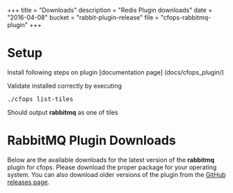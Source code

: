 +++
title = "Downloads"
description = "Redis Plugin downloads"
date = "2016-04-08"
bucket = "rabbit-plugin-release"
file = "cfops-rabbitmq-plugin"
+++

# Setup
Install following steps on plugin [documentation page] (docs/cfops_plugin/)

Validate installed correctly by executing <pre class="terminal">
./cfops list-tiles
</pre>
Should output **rabbitmq** as one of tiles

# RabbitMQ Plugin Downloads

Below are the available downloads for the latest version of the **rabbitmq** plugin for cfops. Please
download the proper package for your operating system. You can also download
older versions of the plugin from the
[GitHub releases page](https://github.com/pivotalservices/cfops-rabbitmq-plugin/releases).
